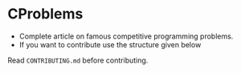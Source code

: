 # CProblems

- Complete article on famous competitive programming problems.
- If you want to contribute use the structure given below

Read `CONTRIBUTING.md` before contributing.
